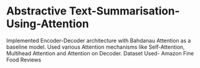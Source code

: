 # Abstractive Text-Summarisation-Using-Attention

Implemented Encoder-Decoder architecture with Bahdanau Attention as a baseline model.
Used various Attention mechanisms like Self-Attention, Multihead Attention and Attention on Decoder.
Dataset Used- Amazon Fine Food Reviews
